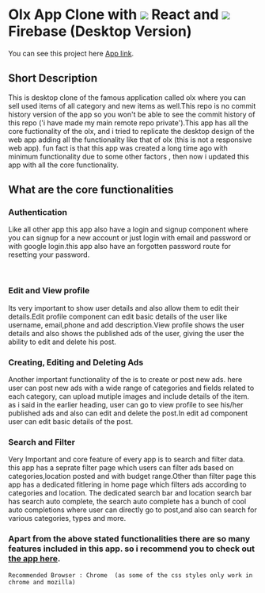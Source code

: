 # Olx App Clone with ![](https://cdn4.iconfinder.com/data/icons/logos-3/600/React.js_logo-20.png) React and ![](https://cdn4.iconfinder.com/data/icons/google-i-o-2016/512/google_firebase-2-27.png) Firebase (Desktop Version)

You can see this project here   [App link](https://olx-app-clone.web.app/).

## Short Description

This is desktop clone of the famous application called olx where you can sell used items of all category and new items as well.This repo is no commit history version of the app so you won't be able to see the commit history of this repo ('i have made my main remote repo private').This app has all the core fuctionality of the olx, and i tried to replicate the desktop design of the web app adding all the functionality like that  of olx (this is not a responsive web app). fun fact is that this app was created a long time ago with minimum functionality due to some other factors , then now i updated this app with all the core functionality.

## What are the core functionalities

### Authentication


Like all other app this app also have a login and signup component where you can signup for a new account or just login with email and password or with google login.this app also have an forgotten password route for resetting your password.

<br/>

### Edit and View profile


Its very important to show user details and also allow them to edit their details.Edit profile component can edit basic details of the user like username, email,phone and add description.View profile shows the user details and also shows the published ads of the user, giving the user the ability to edit and delete his post.


### Creating, Editing and Deleting Ads


Another important functionality of the is to create or post new ads. here user can post new ads with a wide range of categories and fields related to each category, can upload mutiple images and include details of the item. as i said in the earlier heading, user can go to view profile to see his/her published ads and also can edit and delete the post.In edit ad component user can  edit basic details of the post.

### Search and Filter


Very Important and core feature of every app is to search and filter data.
this app has a seprate filter page which users can filter ads based on categories,location posted and with budget range.Other than filter page this app has a dedicated fitlering in home page which filters ads according to categories and location. The dedicated search bar and location search bar has search auto complete, the search auto complete has a bunch of cool auto completions where user can directly go to post,and also can search for various categories, types and more.  


### Apart from the above stated functionalities there are so many features included in this app. so i recommend you to check out [the app here](https://olx-app-clone.web.app/).

`Recommended Browser : Chrome  (as some of the css styles only work in chrome and mozilla)`
